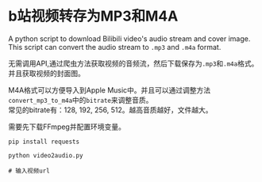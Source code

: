# b站视频转存为MP3和M4A
A python script to download Bilibili video's audio stream and cover image.  
This script can convert the audio stream to `.mp3` and `.m4a` format.

无需调用API,通过爬虫方法获取视频的音频流，然后下载保存为`.mp3`和`.m4a`格式。并且获取视频的封面图。

M4A格式可以方便导入到Apple Music中。并且可以通过调整方法`convert_mp3_to_m4a`中的`bitrate`来调整音质。  
常见的bitrate有：128, 192, 256, 512。越高音质越好，文件越大。  

需要先下载FFmpeg并配置环境变量。

```shell
pip install requests

python video2audio.py

# 输入视频url
```